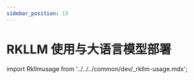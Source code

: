 ```yaml
---
sidebar_position: 13
---
```


# RKLLM 使用与大语言模型部署

import Rkllmusage from '../../../common/dev/\_rkllm-usage.mdx';

<Rkllmusage />
